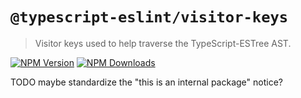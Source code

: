 # `@typescript-eslint/visitor-keys`

> Visitor keys used to help traverse the TypeScript-ESTree AST.

[![NPM Version](https://img.shields.io/npm/v/@typescript-eslint/visitor-keys.svg?style=flat-square)](https://www.npmjs.com/package/@typescript-eslint/visitor-keys)
[![NPM Downloads](https://img.shields.io/npm/dm/@typescript-eslint/visitor-keys.svg?style=flat-square)](https://www.npmjs.com/package/@typescript-eslint/visitor-keys)

TODO
maybe standardize the "this is an internal package" notice?
